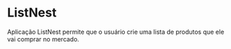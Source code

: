 # ListNest
Aplicação ListNest permite que o usuário crie uma lista de produtos que ele vai comprar no mercado.
